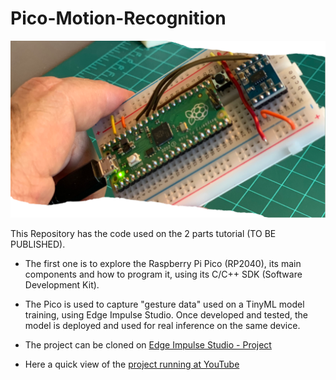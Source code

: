 # Pico-Motion-Recognition
<img src='https://github.com/Mjrovai/Pico-Motion-Recognition/blob/main/Portada1.png'/>
<p>This Repository has the code used on the 2 parts tutorial (TO BE PUBLISHED). <p>
  
- The first one is to explore the Raspberry Pi Pico (RP2040), its main components and how to program it, using its C/C++ SDK (Software Development Kit). 

- The Pico is used to capture "gesture data" used on a TinyML model training, using Edge Impulse Studio. Once developed and tested, the model is deployed and used for real inference on the same device.

- The project can be cloned on <a href='https://studio.edgeimpulse.com/public/20571/latest'>Edge Impulse Studio - Project</a>

- Here a quick view of the <a href='https://youtu.be/KZtT5GOwNDk'>project running at YouTube</a>

